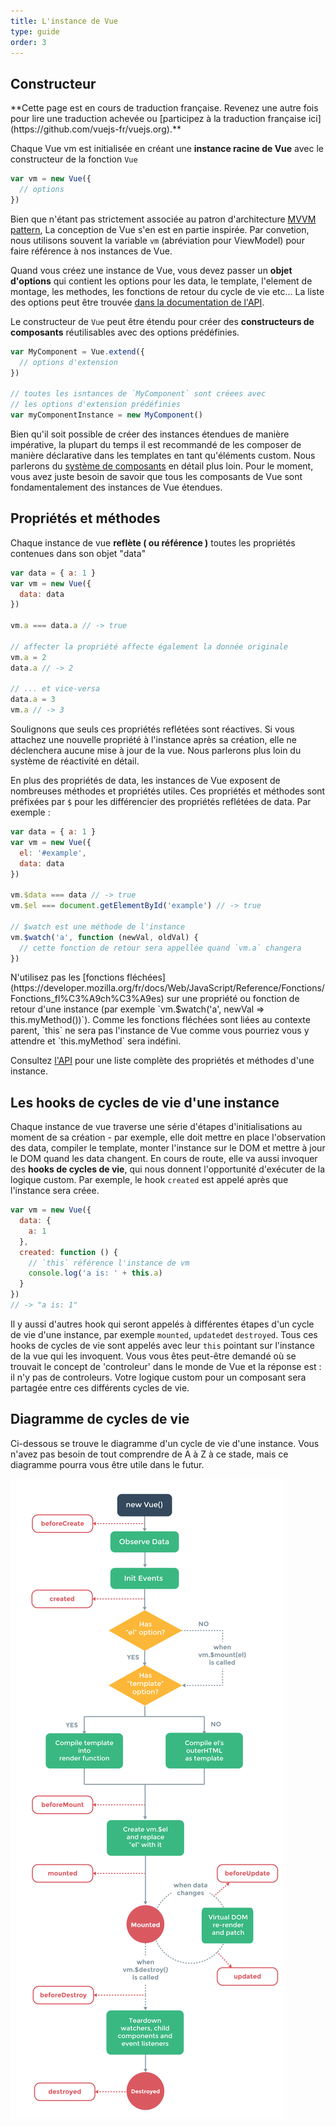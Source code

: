 ```yaml
---
title: L'instance de Vue
type: guide
order: 3
---
```


## Constructeur

<p class="tip">**Cette page est en cours de traduction française. Revenez une autre fois pour lire une traduction achevée ou [participez à la traduction française ici](https://github.com/vuejs-fr/vuejs.org).**</p>

Chaque Vue vm est initialisée en créant une **instance racine de Vue** avec le constructeur de la fonction `Vue`

``` js
var vm = new Vue({
  // options
})
```

Bien que n'étant pas strictement associée au patron d'architecture [MVVM pattern](https://en.wikipedia.org/wiki/Model_View_ViewModel), La conception de Vue s'en est en partie inspirée. Par convetion, nous utilisons souvent la variable `vm` (abréviation pour ViewModel) pour faire référence à nos instances de Vue.

Quand vous créez une instance de Vue, vous devez passer un **objet d'options** qui contient les options pour les data, le template, l'element de montage, les methodes, les fonctions de retour du cycle de vie etc... La liste des options peut être trouvée [dans la documentation de l'API](../api).

Le constructeur de `Vue` peut être étendu pour créer des **constructeurs de composants** réutilisables avec des options prédéfinies.

``` js
var MyComponent = Vue.extend({
  // options d'extension
})

// toutes les isntances de `MyComponent` sont créees avec
// les options d'extension prédéfinies
var myComponentInstance = new MyComponent()
```

Bien qu'il soit possible de créer des instances étendues de manière impérative, la plupart du temps il est recommandé de les composer de manière déclarative dans les templates en tant qu'éléments custom. Nous parlerons du [système de composants](components.html) en détail plus loin.
Pour le moment, vous avez juste besoin de savoir que tous les composants de Vue sont fondamentalement des instances de Vue étendues. 

## Propriétés et méthodes

Chaque instance de vue **reflète ( ou référence  )** toutes les propriétés contenues dans son objet "data"


``` js
var data = { a: 1 }
var vm = new Vue({
  data: data
})

vm.a === data.a // -> true

// affecter la propriété affecte également la donnée originale
vm.a = 2
data.a // -> 2

// ... et vice-versa
data.a = 3
vm.a // -> 3
```

Soulignons que seuls ces propriétés reflétées sont réactives. Si vous attachez une nouvelle propriété à l'instance après sa création, elle ne déclenchera aucune mise à jour de la vue. Nous parlerons plus loin du système de réactivité en détail.

En plus des propriétés de data, les instances de Vue exposent de nombreuses méthodes et propriétés utiles. Ces propriétés et méthodes sont préfixées par `$` pour les différencier des propriétés reflétées de data. Par exemple :

``` js
var data = { a: 1 }
var vm = new Vue({
  el: '#example',
  data: data
})

vm.$data === data // -> true
vm.$el === document.getElementById('example') // -> true

// $watch est une méthode de l'instance
vm.$watch('a', function (newVal, oldVal) {
  // cette fonction de retour sera appellée quand `vm.a` changera
})
```

<p class="tip">
N'utilisez pas les [fonctions fléchées](https://developer.mozilla.org/fr/docs/Web/JavaScript/Reference/Fonctions/Fonctions_fl%C3%A9ch%C3%A9es) sur une propriété ou fonction de retour d'une instance  (par exemple `vm.$watch('a', newVal => this.myMethod())`). Comme les fonctions fléchées sont liées au contexte parent, `this` ne sera pas l'instance de Vue comme vous pourriez vous y attendre et `this.myMethod` sera indéfini.
</p>

Consultez [l'API](../api) pour une liste complète des propriétés et méthodes d'une instance. 

## Les hooks de cycles de vie d'une instance

Chaque instance de vue traverse une série d'étapes d'initialisations au moment de sa création - par exemple, elle doit mettre en place l'observation des data, compiler le template, monter l'instance sur le DOM et mettre à jour le DOM quand les data changent. En cours de route, elle va aussi invoquer des **hooks de cycles de vie**, qui nous donnent l'opportunité d'exécuter de la logique custom. Par exemple, le hook `created` est appelé après que l'instance sera créee.

``` js
var vm = new Vue({
  data: {
    a: 1
  },
  created: function () {
    // `this` référence l'instance de vm
    console.log('a is: ' + this.a)
  }
})
// -> "a is: 1"
```

Il y aussi d'autres hook qui seront appelés à différentes étapes d'un cycle de vie d'une instance, par exemple `mounted`, `updated`et `destroyed`. Tous ces hooks de cycles de vie sont appelés avec leur `this` pointant sur l'instance de la vue qui les invoquent. Vous vous êtes peut-être demandé où se trouvait le concept de 'controleur' dans le monde de Vue et la réponse est : il n'y pas de controleurs. Votre logique custom pour un composant sera partagée entre ces différents cycles de vie.

## Diagramme de cycles de vie

Ci-dessous se trouve le diagramme d'un cycle de vie d'une instance. Vous n'avez pas besoin de tout comprendre de A à Z à ce stade, mais ce diagramme pourra vous être utile dans le futur.


![Lifecycle](/images/lifecycle.png)

